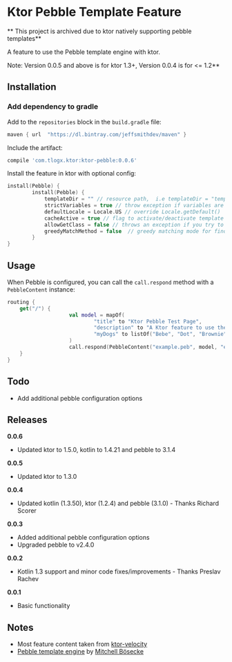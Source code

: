 # Ktor Pebble Template Feature

** This project is archived due to ktor natively supporting pebble templates**

A feature to use the Pebble template engine with ktor. 

Note: Version 0.0.5 and above is for ktor 1.3+, Version 0.0.4 is for <= 1.2**

## Installation

### Add dependency to gradle

Add to the `repositories` block in the `build.gradle` file:

```groovy
maven { url  "https://dl.bintray.com/jeffsmithdev/maven" }
```

Include the artifact:

```groovy
compile 'com.tlogx.ktor:ktor-pebble:0.0.6'
```

Install the feature in ktor with optional config:

```kotlin
install(Pebble) {
        install(Pebble) {
            templateDir = "" // resource path,  i.e templateDir = "templates/"
            strictVariables = true // throw exception if variables are missing
            defaultLocale = Locale.US // override Locale.getDefault()
            cacheActive = true // flag to activate/deactivate template caching
            allowGetClass = false // throws an exception if you try to access the class/getClass attribute
            greedyMatchMethod = false  // greedy matching mode for finding java method
        }
}
```

## Usage

When Pebble is configured, you can call the `call.respond` method with a `PebbleContent` instance: 

```kotlin
routing {
    get("/") {
                    val model = mapOf(
                            "title" to "Ktor Pebble Test Page",
                            "description" to "A Ktor feature to use the pebble template engine by Mitchell Bösecke",
                            "myDogs" to listOf("Bebe", "Dot", "Brownie", "Bella")
                    )
                    call.respond(PebbleContent("example.peb", model, "e"))
    }
}
```

## Todo

- Add additional pebble configuration options

## Releases

**0.0.6**
- Updated ktor to 1.5.0, kotlin to 1.4.21 and pebble to 3.1.4

**0.0.5**
- Updated ktor to 1.3.0

**0.0.4**
- Updated kotlin (1.3.50), ktor (1.2.4) and pebble (3.1.0) - Thanks Richard Scorer

**0.0.3**
- Added additional pebble configuration options
- Upgraded pebble to v2.4.0

**0.0.2**
- Kotlin 1.3 support and minor code fixes/improvements - Thanks Preslav Rachev

**0.0.1**
- Basic functionality

## Notes

- Most feature content taken from [ktor-velocity](https://ktor.io/docs/velocity.html)
- [Pebble template engine](http://pebbletemplates.io) by [Mitchell Bösecke](http://www.mitchellbosecke.com)
